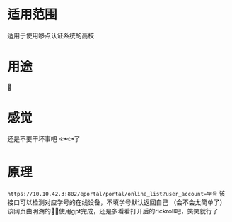 # 适用范围
适用于使用哆点认证系统的高校
# 用途
🎣
# 感觉
还是不要干坏事吧
🐟🐟了
# 原理
`https://10.10.42.3:802/eportal/portal/online_list?user_account=学号`
该接口可以检测对应学号的在线设备，不填学号默认返回自己
（会不会太简单了）
该网页由明湖的🦆🦆使用gpt完成，还是多看看打开后的rickroll吧，笑笑就行了
